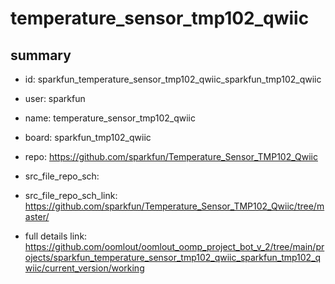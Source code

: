 # temperature_sensor_tmp102_qwiic
 
## summary 
* id: sparkfun_temperature_sensor_tmp102_qwiic_sparkfun_tmp102_qwiic
* user: sparkfun
* name: temperature_sensor_tmp102_qwiic
* board: sparkfun_tmp102_qwiic
* repo: https://github.com/sparkfun/Temperature_Sensor_TMP102_Qwiic



* src_file_repo_sch: 
* src_file_repo_sch_link: https://github.com/sparkfun/Temperature_Sensor_TMP102_Qwiic/tree/master/
* full details link: https://github.com/oomlout/oomlout_oomp_project_bot_v_2/tree/main/projects/sparkfun_temperature_sensor_tmp102_qwiic_sparkfun_tmp102_qwiic/current_version/working  







